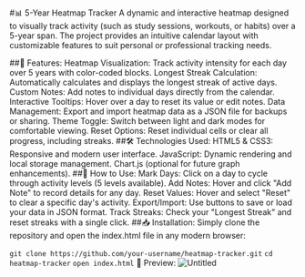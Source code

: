 #📊 5-Year Heatmap Tracker
A dynamic and interactive heatmap designed to visually track activity (such as study sessions, workouts, or habits) over a 5-year span. The project provides an intuitive calendar layout with customizable features to suit personal or professional tracking needs.

##🌟 Features:
Heatmap Visualization: Track activity intensity for each day over 5 years with color-coded blocks.
Longest Streak Calculation: Automatically calculates and displays the longest streak of active days.
Custom Notes: Add notes to individual days directly from the calendar.
Interactive Tooltips: Hover over a day to reset its value or edit notes.
Data Management: Export and import heatmap data as a JSON file for backups or sharing.
Theme Toggle: Switch between light and dark modes for comfortable viewing.
Reset Options: Reset individual cells or clear all progress, including streaks.
##🛠️ Technologies Used:
HTML5 & CSS3: Responsive and modern user interface.
JavaScript: Dynamic rendering and local storage management.
Chart.js (optional for future graph enhancements).
##🚀 How to Use:
Mark Days: Click on a day to cycle through activity levels (5 levels available).
Add Notes: Hover and click "Add Note" to record details for any day.
Reset Values: Hover and select "Reset" to clear a specific day's activity.
Export/Import: Use buttons to save or load your data in JSON format.
Track Streaks: Check your "Longest Streak" and reset streaks with a single click.
##📥 Installation:
Simply clone the repository and open the index.html file in any modern browser:


`git clone https://github.com/your-username/heatmap-tracker.git`
`cd heatmap-tracker`
`open index.html`
📸 Preview:
![Untitled](https://github.com/user-attachments/assets/538b2e6f-0b58-43ab-99b9-27138472d64d)



